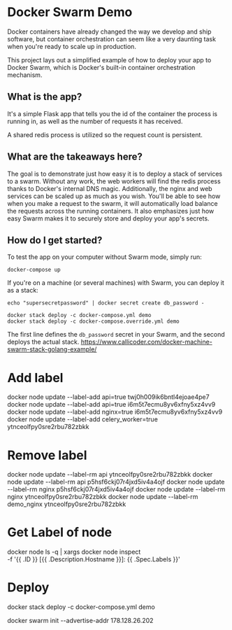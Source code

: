 # Docker Swarm Demo
Docker containers have already changed the way we develop and ship software,
but container orchestration can seem like a very daunting task when you're
ready to scale up in production.

This project lays out a simplified example of how to deploy your app to Docker
Swarm, which is Docker's built-in container orchestration mechanism.

## What is the app?
It's a simple Flask app that tells you the id of the container the process is
running in, as well as the number of requests it has received.

A shared redis process is utilized so the request count is persistent.

## What are the takeaways here?
The goal is to demonstrate just how easy it is to deploy a stack of services
to a swarm. Without any work, the web workers will find the redis process
thanks to Docker's internal DNS magic. Additionally, the nginx and web services
can be scaled up as much as you wish. You'll be able to see how when you make
a request to the swarm, it will automatically load balance the requests across
the running containers. It also emphasizes just how easy Swarm makes it to
securely store and deploy your app's secrets.

## How do I get started?
To test the app on your computer without Swarm mode, simply run:
```
docker-compose up
```

If you're on a machine (or several machines) with Swarm, you can deploy it as
a stack:
```
echo "supersecretpassword" | docker secret create db_password -

docker stack deploy -c docker-compose.yml demo
docker stack deploy -c docker-compose.override.yml demo
```

The first line defines the `db_password` secret in your Swarm, and the second deploys the actual stack.
https://www.callicoder.com/docker-machine-swarm-stack-golang-example/

# Add label
docker node update --label-add api=true twj0h009ik6bntl4ejoae4pe7
docker node update --label-add api=true i6m5t7ecmu8yv6xfny5xz4vv9
docker node update --label-add nginx=true i6m5t7ecmu8yv6xfny5xz4vv9
docker node update --label-add celery_worker=true ytnceolfpy0sre2rbu782zbkk
# Remove label
docker node update --label-rm api ytnceolfpy0sre2rbu782zbkk
docker node update --label-rm api p5hsf6ckj07r4jxd5iv4a4ojf
docker node update --label-rm nginx p5hsf6ckj07r4jxd5iv4a4ojf
docker node update --label-rm nginx ytnceolfpy0sre2rbu782zbkk
docker node update --label-rm demo_nginx ytnceolfpy0sre2rbu782zbkk


# Get Label of node
docker node ls -q | xargs docker node inspect \
  -f '{{ .ID }} [{{ .Description.Hostname }}]: {{ .Spec.Labels }}'

# Deploy
docker stack deploy -c docker-compose.yml demo

docker swarm init --advertise-addr 178.128.26.202